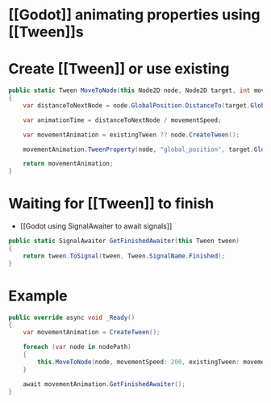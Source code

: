 # [[Godot]] animating properties using [[Tween]]s

# Create [[Tween]] or use existing
```cs
public static Tween MoveToNode(this Node2D node, Node2D target, int movementSpeed, Tween existingTween = null)
{
	var distanceToNextNode = node.GlobalPosition.DistanceTo(target.GlobalPosition);

	var animationTime = distanceToNextNode / movementSpeed;

	var movementAnimation = existingTween ?? node.CreateTween();

	movementAnimation.TweenProperty(node, "global_position", target.GlobalPosition, animationTime);

	return movementAnimation;
}
```

# Waiting for [[Tween]] to finish
- [[Godot using SignalAwaiter to await signals]]
```cs
public static SignalAwaiter GetFinishedAwaiter(this Tween tween)
{
	return tween.ToSignal(tween, Tween.SignalName.Finished);
}
```

# Example
```cs
public override async void _Ready()
{
	var movementAnimation = CreateTween();

	foreach (var node in nodePath)
	{
		this.MoveToNode(node, movementSpeed: 200, existingTween: movementAnimation);
	}

	await movementAnimation.GetFinishedAwaiter();
}
```